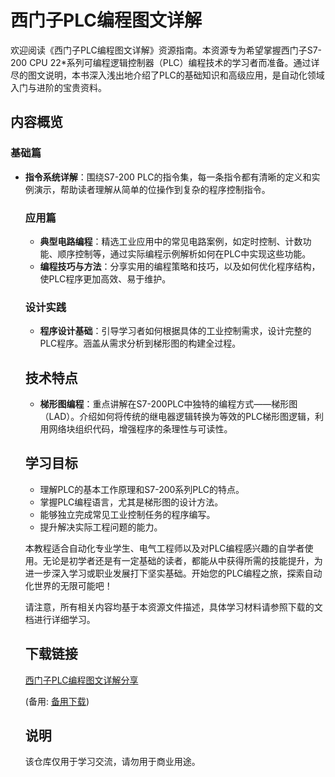 # 西门子PLC编程图文详解

欢迎阅读《西门子PLC编程图文详解》资源指南。本资源专为希望掌握西门子S7-200 CPU 22*系列可编程逻辑控制器（PLC）编程技术的学习者而准备。通过详尽的图文说明，本书深入浅出地介绍了PLC的基础知识和高级应用，是自动化领域入门与进阶的宝贵资料。

## 内容概览

### 基础篇
- **指令系统详解**：围绕S7-200 PLC的指令集，每一条指令都有清晰的定义和实例演示，帮助读者理解从简单的位操作到复杂的程序控制指令。

  ### 应用篇
  - **典型电路编程**：精选工业应用中的常见电路案例，如定时控制、计数功能、顺序控制等，通过实际编程示例解析如何在PLC中实现这些功能。
  - **编程技巧与方法**：分享实用的编程策略和技巧，以及如何优化程序结构，使PLC程序更加高效、易于维护。

  ### 设计实践
  - **程序设计基础**：引导学习者如何根据具体的工业控制需求，设计完整的PLC程序。涵盖从需求分析到梯形图的构建全过程。

  ## 技术特点
  - **梯形图编程**：重点讲解在S7-200PLC中独特的编程方式——梯形图（LAD）。介绍如何将传统的继电器逻辑转换为等效的PLC梯形图逻辑，利用网络块组织代码，增强程序的条理性与可读性。

  ## 学习目标
  - 理解PLC的基本工作原理和S7-200系列PLC的特点。
  - 掌握PLC编程语言，尤其是梯形图的设计方法。
  - 能够独立完成常见工业控制任务的程序编写。
  - 提升解决实际工程问题的能力。

  本教程适合自动化专业学生、电气工程师以及对PLC编程感兴趣的自学者使用。无论是初学者还是有一定基础的读者，都能从中获得所需的技能提升，为进一步深入学习或职业发展打下坚实基础。开始您的PLC编程之旅，探索自动化世界的无限可能吧！

  请注意，所有相关内容均基于本资源文件描述，具体学习材料请参照下载的文档进行详细学习。

  ## 下载链接
  [西门子PLC编程图文详解分享]() 

  (备用: [备用下载](https://pan.baidu.com/s/1Cl0eYSGChC_eVU1ZUbojyA?pwd=1234))

  ## 说明

  该仓库仅用于学习交流，请勿用于商业用途。
